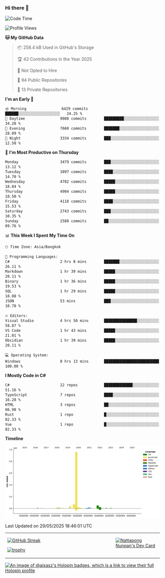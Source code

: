 ### Hi there 👋

<!--START_SECTION:waka-->
![Code Time](http://img.shields.io/badge/Code%20Time-2%2C302%20hrs%2039%20mins-blue)

![Profile Views](http://img.shields.io/badge/Profile%20Views-0-blue)

**🐱 My GitHub Data** 

> 📦 258.4 kB Used in GitHub's Storage 
 > 
> 🏆 43 Contributions in the Year 2025
 > 
> 🚫 Not Opted to Hire
 > 
> 📜 94 Public Repositories 
 > 
> 🔑 13 Private Repositories 
 > 
**I'm an Early 🐤** 

```text
🌞 Morning                6429 commits        ██████░░░░░░░░░░░░░░░░░░░   24.25 % 
🌆 Daytime                9088 commits        █████████░░░░░░░░░░░░░░░░   34.28 % 
🌃 Evening                7660 commits        ███████░░░░░░░░░░░░░░░░░░   28.89 % 
🌙 Night                  3334 commits        ███░░░░░░░░░░░░░░░░░░░░░░   12.58 % 
```
📅 **I'm Most Productive on Thursday** 

```text
Monday                   3479 commits        ███░░░░░░░░░░░░░░░░░░░░░░   13.12 % 
Tuesday                  3897 commits        ████░░░░░░░░░░░░░░░░░░░░░   14.70 % 
Wednesday                4782 commits        █████░░░░░░░░░░░░░░░░░░░░   18.04 % 
Thursday                 4904 commits        █████░░░░░░░░░░░░░░░░░░░░   18.50 % 
Friday                   4118 commits        ████░░░░░░░░░░░░░░░░░░░░░   15.53 % 
Saturday                 2743 commits        ███░░░░░░░░░░░░░░░░░░░░░░   10.35 % 
Sunday                   2588 commits        ██░░░░░░░░░░░░░░░░░░░░░░░   09.76 % 
```


📊 **This Week I Spent My Time On** 

```text
🕑︎ Time Zone: Asia/Bangkok

💬 Programming Languages: 
C#                       2 hrs 8 mins        ███████░░░░░░░░░░░░░░░░░░   26.11 % 
Markdown                 1 hr 39 mins        █████░░░░░░░░░░░░░░░░░░░░   20.11 % 
Binary                   1 hr 36 mins        █████░░░░░░░░░░░░░░░░░░░░   19.53 % 
SQL                      1 hr 29 mins        █████░░░░░░░░░░░░░░░░░░░░   18.08 % 
JSON                     53 mins             ███░░░░░░░░░░░░░░░░░░░░░░   10.78 % 

🔥 Editors: 
Visual Studio            4 hrs 50 mins       ███████████████░░░░░░░░░░   58.87 % 
VS Code                  1 hr 43 mins        █████░░░░░░░░░░░░░░░░░░░░   21.01 % 
Obsidian                 1 hr 39 mins        █████░░░░░░░░░░░░░░░░░░░░   20.11 % 

💻 Operating System: 
Windows                  8 hrs 13 mins       █████████████████████████   100.00 % 
```

**I Mostly Code in C#** 

```text
C#                       22 repos            █████████████░░░░░░░░░░░░   51.16 % 
TypeScript               7 repos             ████░░░░░░░░░░░░░░░░░░░░░   16.28 % 
HTML                     3 repos             ██░░░░░░░░░░░░░░░░░░░░░░░   06.98 % 
Rust                     1 repo              █░░░░░░░░░░░░░░░░░░░░░░░░   02.33 % 
Vue                      1 repo              █░░░░░░░░░░░░░░░░░░░░░░░░   02.33 % 
```



**Timeline**

![Lines of Code chart](https://raw.githubusercontent.com/aixasz/aixasz/main/assets/bar_graph.png)


 Last Updated on 29/05/2025 18:46:01 UTC
<!--END_SECTION:waka-->

<table>
<tr>
<td width="70%" valign="top">
 
 [![GitHub Streak](http://github-readme-streak-stats.herokuapp.com?user=aixasz&theme=github-dark&hide_border=true&date_format=%5BY%20%5DM%20j)](https://git.io/streak-stats)

 [![trophy](https://github-profile-trophy.vercel.app/?username=aixasz&theme=onedark)](https://github.com/ryo-ma/github-profile-trophy)
 </td>
<td width="30%" valign="top">
 
<a href="https://app.daily.dev/aixasz"><img src="https://api.daily.dev/devcards/403207936e6547c9a85ea449e9f3abe8.png?r=re8" alt="Nattapong Nunpan's Dev Card"/></a>

 </td>
</tr>
</table>

[![An image of @aixasz's Holopin badges, which is a link to view their full Holopin profile](https://holopin.me/aixasz)](https://holopin.io/@aixasz)
 
